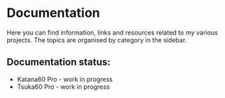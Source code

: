 # Documentation
Here you can find information, links and resources related to my various projects. The topics are organised
by category in the sidebar.

## Documentation status:
- Katana60 Pro - work in progress
- Tsuka60 Pro - work in progress
